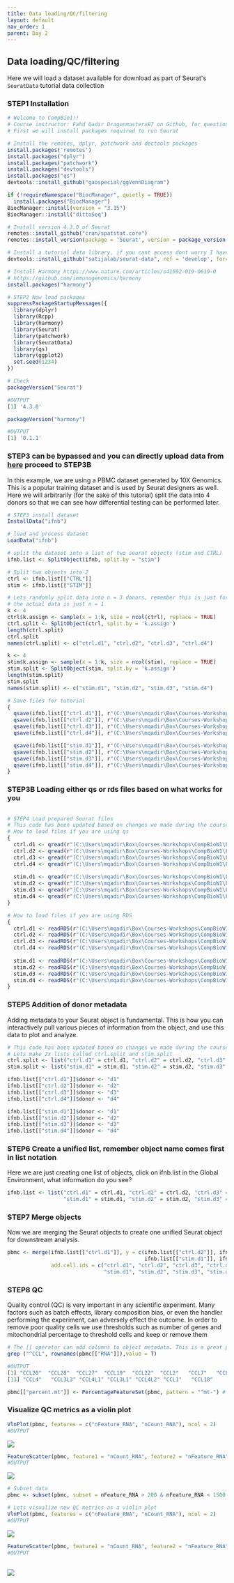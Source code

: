 ```yaml
---
title: Data loading/QC/filtering
layout: default
nav_order: 1
parent: Day 2
---
```


## Data loading/QC/filtering
Here we will load a dataset available for download as part of Seurat's `SeuratData` tutorial data collection
### STEP1 Installation
```r
# Welcome to CompBio1!!
# Course instructor: Fahd Qadir Dragonmasterx87 on Github, for questions create an issue in the course repository
# First we will install packages required to run Seurat

# Install the remotes, dplyr, patchwork and dectools packages
install.packages('remotes')
install.packages("dplyr")
install.packages("patchwork")
install.packages("devtools")
install.packages("qs")
devtools::install_github("gaospecial/ggVennDiagram")

if (!requireNamespace("BiocManager", quietly = TRUE))
  install.packages("BiocManager")
BiocManager::install(version = "3.15")
BiocManager::install("dittoSeq")

# Install version 4.3.0 of Seurat
remotes::install_github("cran/spatstat.core")
remotes::install_version(package = 'Seurat', version = package_version('4.3.0'))

# Install a tutorial data library, if you cant access dont worry I have a backup
devtools::install_github("satijalab/seurat-data", ref = 'develop', force = TRUE)

# Install Harmony https://www.nature.com/articles/s41592-019-0619-0
# https://github.com/immunogenomics/harmony
install.packages("harmony")

# STEP2 Now load packages
suppressPackageStartupMessages({
  library(dplyr)
  library(Rcpp)
  library(harmony)
  library(Seurat)
  library(patchwork)
  library(SeuratData)
  library(qs)
  library(ggplot2)
  set.seed(1234)
})

# Check
packageVersion("Seurat")
```
```r
#OUTPUT
[1] '4.3.0'
```
```r
packageVersion("harmony")
```
```r
#OUTPUT
[1] '0.1.1'
```

### STEP3 can be bypassed and you can directly upload data from [here](https://tulane.box.com/s/7bs56dhan7ajhoj7suyjzo45t46e59rs) proceed to STEP3B
In this example, we are using a PBMC dataset generated by 10X Genomics. This is a popular training dataset and is used by Seurat designers as well.
Here we will arbitrarily (for the sake of this tutorial) split the data into 4 donors so that we can see how differential testing can be performed later.
```r
# STEP3 install dataset
InstallData("ifnb")

# load and process dataset
LoadData("ifnb")

# split the dataset into a list of two seurat objects (stim and CTRL)
ifnb.list <- SplitObject(ifnb, split.by = "stim")

# Split two objects into 2
ctrl <- ifnb.list[["CTRL"]]
stim <- ifnb.list[["STIM"]]

# Lets randomly split data into n = 3 donors, remember this is just for simulation purposes
# the actual data is just n = 1
k <- 4
ctrl$k.assign <- sample(x = 1:k, size = ncol(ctrl), replace = TRUE)
ctrl.split <- SplitObject(ctrl, split.by = 'k.assign')
length(ctrl.split)
ctrl.split
names(ctrl.split) <- c("ctrl.d1", "ctrl.d2", "ctrl.d3", "ctrl.d4")

k <- 4
stim$k.assign <- sample(x = 1:k, size = ncol(stim), replace = TRUE)
stim.split <- SplitObject(stim, split.by = 'k.assign')
length(stim.split)
stim.split
names(stim.split) <- c("stim.d1", "stim.d2", "stim.d3", "stim.d4")

# Save files for tutorial
{
  qsave(ifnb.list[["ctrl.d1"]], r"(C:\Users\mqadir\Box\Courses-Workshops\CompBioW1\Fahd_shared_with_participants\data\ctrl.d1.qs)")
  qsave(ifnb.list[["ctrl.d2"]], r"(C:\Users\mqadir\Box\Courses-Workshops\CompBioW1\Fahd_shared_with_participants\data\ctrl.d2.qs)")
  qsave(ifnb.list[["ctrl.d3"]], r"(C:\Users\mqadir\Box\Courses-Workshops\CompBioW1\Fahd_shared_with_participants\data\ctrl.d3.qs)")
  qsave(ifnb.list[["ctrl.d4"]], r"(C:\Users\mqadir\Box\Courses-Workshops\CompBioW1\Fahd_shared_with_participants\data\ctrl.d4.qs)")

  qsave(ifnb.list[["stim.d1"]], r"(C:\Users\mqadir\Box\Courses-Workshops\CompBioW1\Fahd_shared_with_participants\data\stim.d1.qs)")
  qsave(ifnb.list[["stim.d2"]], r"(C:\Users\mqadir\Box\Courses-Workshops\CompBioW1\Fahd_shared_with_participants\data\stim.d2.qs)")
  qsave(ifnb.list[["stim.d3"]], r"(C:\Users\mqadir\Box\Courses-Workshops\CompBioW1\Fahd_shared_with_participants\data\stim.d3.qs)")
  qsave(ifnb.list[["stim.d4"]], r"(C:\Users\mqadir\Box\Courses-Workshops\CompBioW1\Fahd_shared_with_participants\data\stim.d4.qs)")
}
```
### STEP3B Loading either qs or rds files based on what works for you 

```r

# STEP4 Load prepared Seurat files
# This code has been updated based on changes we made during the course (8/11/2023)
# How to load files if you are using qs
{
  ctrl.d1 <- qread(r"(C:\Users\mqadir\Box\Courses-Workshops\CompBioW1\Fahd_shared_with_participants\data\ctrl.d1.qs)")
  ctrl.d2 <- qread(r"(C:\Users\mqadir\Box\Courses-Workshops\CompBioW1\Fahd_shared_with_participants\data\ctrl.d2.qs)")
  ctrl.d3 <- qread(r"(C:\Users\mqadir\Box\Courses-Workshops\CompBioW1\Fahd_shared_with_participants\data\ctrl.d3.qs)")
  ctrl.d4 <- qread(r"(C:\Users\mqadir\Box\Courses-Workshops\CompBioW1\Fahd_shared_with_participants\data\ctrl.d4.qs)")
  
  stim.d1 <- qread(r"(C:\Users\mqadir\Box\Courses-Workshops\CompBioW1\Fahd_shared_with_participants\data\stim.d1.qs)")
  stim.d2 <- qread(r"(C:\Users\mqadir\Box\Courses-Workshops\CompBioW1\Fahd_shared_with_participants\data\stim.d2.qs)")
  stim.d3 <- qread(r"(C:\Users\mqadir\Box\Courses-Workshops\CompBioW1\Fahd_shared_with_participants\data\stim.d3.qs)")
  stim.d4 <- qread(r"(C:\Users\mqadir\Box\Courses-Workshops\CompBioW1\Fahd_shared_with_participants\data\stim.d4.qs)")
}

# How to load files if you are using RDS
{
  ctrl.d1 <- readRDS(r"(C:\Users\mqadir\Box\Courses-Workshops\CompBioW1\Fahd_shared_with_participants\data\ctrl.d1.rds)")
  ctrl.d2 <- readRDS(r"(C:\Users\mqadir\Box\Courses-Workshops\CompBioW1\Fahd_shared_with_participants\data\ctrl.d2.rds)")
  ctrl.d3 <- readRDS(r"(C:\Users\mqadir\Box\Courses-Workshops\CompBioW1\Fahd_shared_with_participants\data\ctrl.d3.rds)")
  ctrl.d4 <- readRDS(r"(C:\Users\mqadir\Box\Courses-Workshops\CompBioW1\Fahd_shared_with_participants\data\ctrl.d4.rds)")
  
  stim.d1 <- readRDS(r"(C:\Users\mqadir\Box\Courses-Workshops\CompBioW1\Fahd_shared_with_participants\data\stim.d1.rds)")
  stim.d2 <- readRDS(r"(C:\Users\mqadir\Box\Courses-Workshops\CompBioW1\Fahd_shared_with_participants\data\stim.d2.rds)")
  stim.d3 <- readRDS(r"(C:\Users\mqadir\Box\Courses-Workshops\CompBioW1\Fahd_shared_with_participants\data\stim.d3.rds)")
  stim.d4 <- readRDS(r"(C:\Users\mqadir\Box\Courses-Workshops\CompBioW1\Fahd_shared_with_participants\data\stim.d4.rds)")
}
```

### STEP5 Addition of donor metadata
Adding metadata to your Seurat object is fundamental. This is how you can interactively pull various pieces of information from the object, and use this
data to plot and analyze.
```r
# This code has been updated based on changes we made during the course (8/11/2023)
# Lets make 2x lists called ctrl.split and stim.split
ctrl.split <- list("ctrl.d1" = ctrl.d1, "ctrl.d2" = ctrl.d2, "ctrl.d3" = ctrl.d3, "ctrl.d4" = ctrl.d4)
stim.split <- list("stim.d1" = stim.d1, "stim.d2" = stim.d2, "stim.d3" = stim.d3, "stim.d4" = stim.d4)

ifnb.list[["ctrl.d1"]]$donor <- "d1"
ifnb.list[["ctrl.d2"]]$donor <- "d2"
ifnb.list[["ctrl.d3"]]$donor <- "d3"
ifnb.list[["ctrl.d4"]]$donor <- "d4"

ifnb.list[["stim.d1"]]$donor <- "d1"
ifnb.list[["stim.d2"]]$donor <- "d2"
ifnb.list[["stim.d3"]]$donor <- "d3"
ifnb.list[["stim.d4"]]$donor <- "d4"
```

### STEP6 Create a unified list, remember object name comes first in list notation
Here we are just creating one list of objects, click on ifnb.list in the Global Environment, what information do you see?
```r
ifnb.list <- list("ctrl.d1" = ctrl.d1, "ctrl.d2" = ctrl.d2, "ctrl.d3" = ctrl.d3, "ctrl.d4" = ctrl.d4,
                  "stim.d1" = stim.d1, "stim.d2" = stim.d2, "stim.d3" = stim.d3, "stim.d4" = stim.d4)
```

### STEP7 Merge objects
Now we are merging the Seurat objects to create one unified Seurat object for downstream analysis.
```r
pbmc <- merge(ifnb.list[["ctrl.d1"]], y = c(ifnb.list[["ctrl.d2"]], ifnb.list[["ctrl.d3"]], ifnb.list[["ctrl.d4"]],
                                            ifnb.list[["stim.d1"]], ifnb.list[["stim.d2"]], ifnb.list[["stim.d3"]], ifnb.list[["stim.d4"]]), 
              add.cell.ids = c("ctrl.d1", "ctrl.d2", "ctrl.d3", "ctrl.d4",
                               "stim.d1", "stim.d2", "stim.d3", "stim.d4"), project = "pbmc")
```

### STEP8 QC
Quality control (QC) is very important in any scientific experiment. Many factors such as batch effects, library composition bias, or even the handler performing the experiment, can adversely effect the outcome.
In order to remove poor quality cells we use thresholds such as number of genes and mitochondrial percentage to threshold cells and keep or remove them
```r
# The [[ operator can add columns to object metadata. This is a great place to stash QC stats
grep ("^CCL", rownames(pbmc[["RNA"]]),value = T)
```
```r
#OUTPUT
[1] "CCL20"  "CCL28"  "CCL27"  "CCL19"  "CCL22"  "CCL2"   "CCL7"   "CCL8"   "CCL13"  "CCL5"   "CCL23"  "CCL3"  
[13] "CCL4"   "CCL3L3" "CCL4L1" "CCL3L1" "CCL4L2" "CCL1"   "CCL18"
```
```r
pbmc[["percent.mt"]] <- PercentageFeatureSet(pbmc, pattern = "^mt-") # this dataset doesnt contain MT DNA, otherwise we subset on <10% MT
```

### Visualize QC metrics as a violin plot
```r
VlnPlot(pbmc, features = c("nFeature_RNA", "nCount_RNA"), ncol = 2)
#OUTPUT
```
![](../../assets/images/vlnplt.JPG)
```r
FeatureScatter(pbmc, feature1 = "nCount_RNA", feature2 = "nFeature_RNA")
#OUTPUT
```
![](../../assets/images/scatter.JPG)
```r
# Subset data
pbmc <- subset(pbmc, subset = nFeature_RNA > 200 & nFeature_RNA < 1500 & nCount_RNA < 6000)

# Lets visualize new QC metrics as a violin plot
VlnPlot(pbmc, features = c("nFeature_RNA", "nCount_RNA"), ncol = 2)
#OUTPUT
```
![](../../assets/images/vlnplt2.JPG)
```r
FeatureScatter(pbmc, feature1 = "nCount_RNA", feature2 = "nFeature_RNA")
#OUTPUT
```
![](../../assets/images/scatter2.JPG)
----

[Just the Docs]: https://just-the-docs.github.io/just-the-docs/
[GitHub Pages]: https://docs.github.com/en/pages
[README]: https://github.com/just-the-docs/just-the-docs-template/blob/main/README.md
[Jekyll]: https://jekyllrb.com
[GitHub Pages / Actions workflow]: https://github.blog/changelog/2022-07-27-github-pages-custom-github-actions-workflows-beta/
[use this template]: https://github.com/just-the-docs/just-the-docs-template/generate
